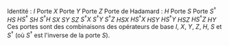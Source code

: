 Identité : $I$
Porte $X$
Porte $Y$
Porte $Z$
Porte de Hadamard : $H$
Porte $S$
Porte $S^\dagger$
$HS$
$HS^\dagger$
$SH$
$S^\dagger H$
$SX$
$SY$
$SZ$
$S^\dagger X$
$S^\dagger Y$
$S^\dagger Z$
$HSX$
$HS^\dagger X$
$HSY$
$HS^\dagger Y$
$HSZ$
$HS^\dagger Z$
$HY$
Ces portes sont des combinaisons des opérateurs de base $I$, $X$, $Y$, $Z$, $H$, $S$ et $S^\dagger$ (où $S^\dagger$ est l'inverse de la porte $S$).
